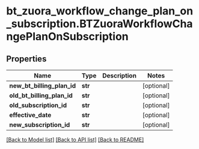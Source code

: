 # bt_zuora_workflow_change_plan_on_subscription.BTZuoraWorkflowChangePlanOnSubscription

## Properties
Name | Type | Description | Notes
------------ | ------------- | ------------- | -------------
**new_bt_billing_plan_id** | **str** |  | [optional] 
**old_bt_billing_plan_id** | **str** |  | [optional] 
**old_subscription_id** | **str** |  | [optional] 
**effective_date** | **str** |  | [optional] 
**new_subscription_id** | **str** |  | [optional] 

[[Back to Model list]](../README.md#documentation-for-models) [[Back to API list]](../README.md#documentation-for-api-endpoints) [[Back to README]](../README.md)


